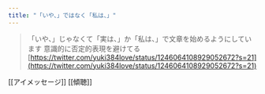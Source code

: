 ```yaml
---
title: "「いや、」ではなく「私は、」"
---
```


> 「いや、」じゃなくて「実は、」か「私は、」で文章を始めるようにしています
>  意識的に否定的表現を避けてる
[https://twitter.com/yuki384love/status/1246064108929052672?s=21](https://twitter.com/yuki384love/status/1246064108929052672?s=21)

[[アイメッセージ]]
[[傾聴]]
